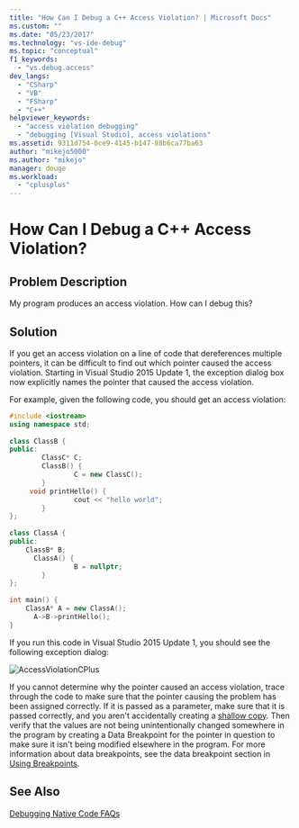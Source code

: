 ```yaml
---
title: "How Can I Debug a C++ Access Violation? | Microsoft Docs"
ms.custom: ""
ms.date: "05/23/2017"
ms.technology: "vs-ide-debug"
ms.topic: "conceptual"
f1_keywords: 
  - "vs.debug.access"
dev_langs: 
  - "CSharp"
  - "VB"
  - "FSharp"
  - "C++"
helpviewer_keywords: 
  - "access violation debugging"
  - "debugging [Visual Studio], access violations"
ms.assetid: 9311d754-0ce9-4145-b147-88b6ca77ba63
author: "mikejo5000"
ms.author: "mikejo"
manager: douge
ms.workload: 
  - "cplusplus"
---
```

# How Can I Debug a C++ Access Violation?
## Problem Description  
 My program produces an access violation. How can I debug this?  
  
## Solution  
 If you get an access violation on a line of code that dereferences  multiple pointers, it can be difficult to find out which pointer caused the access violation. Starting in Visual Studio 2015 Update 1, the exception dialog box now explicitly names the pointer that caused the access violation.  
  
 For example, given the following code, you should get an access violation:  
  
```C++  
#include <iostream>  
using namespace std;  
  
class ClassB {  
public:  
    	ClassC* C;  
    	ClassB() {  
		        C = new ClassC();  
    	}  
     void printHello() {  
		        cout << "hello world";  
    	}  
};  
  
class ClassA {  
public:  
    ClassB* B;  
	  ClassA() {  
		        B = nullptr;  
	    }  
};  
  
int main() {  
    ClassA* A = new ClassA();  
	  A->B->printHello();  
}  
```  
  
 If you run this code in Visual Studio 2015 Update 1, you should see the following exception dialog:  
  
 ![AccessViolationCPlus](../debugger/media/accessviolationcplus.png "AccessViolationCPlus")  
  
 If you cannot determine why the pointer caused an access violation, trace through the code to make sure that the pointer causing the problem has been assigned correctly.  If it is passed as a parameter, make sure that it is  passed correctly, and you aren't accidentally creating a [shallow copy](http://stackoverflow.com/questions/184710/what-is-the-difference-between-a-deep-copy-and-a-shallow-copy). Then verify that the values are not being unintentionally changed somewhere in the program by creating a Data Breakpoint for the pointer in question to make sure it isn't being modified elsewhere in the program. For more information about data breakpoints, see the data breakpoint section in [Using Breakpoints](../debugger/using-breakpoints.md).  
  
## See Also  
 [Debugging Native Code FAQs](../debugger/debugging-native-code-faqs.md)